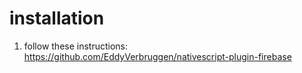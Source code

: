# installation
1. follow these instructions: https://github.com/EddyVerbruggen/nativescript-plugin-firebase
